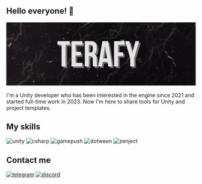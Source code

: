 ## Hello everyone! 👋

![Telegram](https://github.com/Terafy/Terafy/blob/main/assets/%D0%A0%D1%80%D0%B8%D1%80_20241118_184950_0000.png)

I'm a Unity developer who has been interested in the engine since 2021 and started full-time work in 2023. Now I'm here to share tools for Unity and project templates.


## My skills

![unity](https://img.shields.io/badge/Unity-0C090C?style=for-the-badge&logo=unity)
![csharp](https://img.shields.io/badge/C%23%20csharp-0C090C?style=for-the-badge&logo=C%23)
![gamepush](https://img.shields.io/badge/GP%20Game%20Push-0C090C?style=for-the-badge&logo=C%23)
![dotween](https://img.shields.io/badge/[>]%20DOTween-0C090C?style=for-the-badge&logo=C%23)
![zenject](https://img.shields.io/badge/<Z>%20Zenject-0C090C?style=for-the-badge&logo=C%23)

## Contact me

[![telegram](https://img.shields.io/badge/telegram-black?style=for-the-badge&logo=telegram)](https://t.me/Ton3572)
[![discord](https://img.shields.io/badge/discord-black?style=for-the-badge&logo=discord)](https://t.me/Ton3572)
